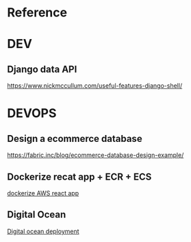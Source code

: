 # Reference
# DEV
## Django data API
https://www.nickmccullum.com/useful-features-django-shell/


# DEVOPS
## Design a ecommerce database
https://fabric.inc/blog/ecommerce-database-design-example/

## Dockerize recat app + ECR + ECS
[dockerize AWS react app](https://www.linkedin.com/pulse/dockerized-react-app-deploy-aws-tanvir-ahmed/)

## Digital Ocean
[Digital ocean deployment](https://medium.com/geekculture/deploy-a-mvp-django-react-web-application-to-digital-ocean-1a35a4359a5b)